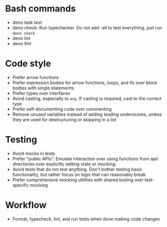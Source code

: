 # Bash commands

- deno task test
- deno check: Run typechecker. Do not add -all to test everything, just run
  `deno check`
- deno lint
- deno fmt

# Code style

- Prefer arrow functions
- Prefer expression bodies for arrow functions, loops, and ifs over block bodies
  with single statements
- Prefer types over interfaces
- Avoid casting, especially to `any`. If casting is required, cast to the
  correct type
- Prefer self-documenting code over commenting
- Remove unused variables instead of adding leading underscores, unless they are
  used for destructuring or skipping in a list

# Testing

- Avoid mocks in tests
- Prefer "public APIs". Emulate interaction over using functions from api/
  directories over explicitly setting state or mocking.
- Avoid tests that do not test anything. Don't bother testing basic
  functionality, but rather focus on logic that can reasonably break
- Prefer comprehensive mocking utilities with shared tooling over test-specific
  mocking

# Workflow

- Format, typecheck, lint, and run tests when done making code changes
